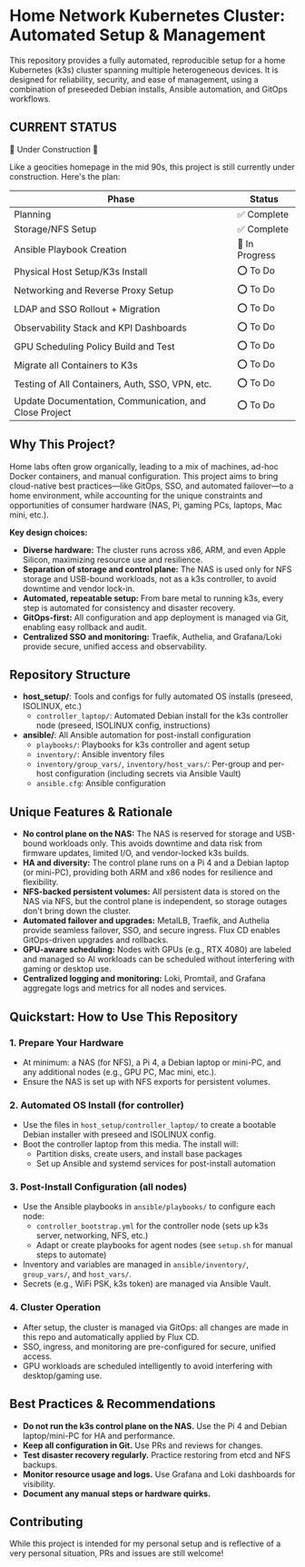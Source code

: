 # Home Network Kubernetes Cluster: Automated Setup & Management

This repository provides a fully automated, reproducible setup for a home Kubernetes (k3s) cluster spanning multiple heterogeneous devices. It is designed for reliability, security, and ease of management, using a combination of preseeded Debian installs, Ansible automation, and GitOps workflows. 

## CURRENT STATUS ##
🚧 Under Construction 🚧

Like a geocities homepage in the mid 90s, this project is still currently under construction. Here's the plan:

| Phase | Status | 
| --- | --- |
| Planning | ✅ Complete |
| Storage/NFS Setup | ✅ Complete |
| Ansible Playbook Creation | 🚧 In Progress |
| Physical Host Setup/K3s Install | ⭕ To Do | 
| Networking and Reverse Proxy Setup | ⭕ To Do |
| LDAP and SSO Rollout + Migration | ⭕ To Do |
| Observability Stack and KPI Dashboards | ⭕ To Do |
| GPU Scheduling Policy Build and Test | ⭕ To Do |
| Migrate all Containers to K3s | ⭕ To Do |
| Testing of All Containers, Auth, SSO, VPN, etc. | ⭕ To Do |
| Update Documentation, Communication, and Close Project | ⭕ To Do |

## Why This Project?

Home labs often grow organically, leading to a mix of machines, ad-hoc Docker containers, and manual configuration. This project aims to bring cloud-native best practices—like GitOps, SSO, and automated failover—to a home environment, while accounting for the unique constraints and opportunities of consumer hardware (NAS, Pi, gaming PCs, laptops, Mac mini, etc.).

**Key design choices:**
- **Diverse hardware:** The cluster runs across x86, ARM, and even Apple Silicon, maximizing resource use and resilience.
- **Separation of storage and control plane:** The NAS is used only for NFS storage and USB-bound workloads, not as a k3s controller, to avoid downtime and vendor lock-in.
- **Automated, repeatable setup:** From bare metal to running k3s, every step is automated for consistency and disaster recovery.
- **GitOps-first:** All configuration and app deployment is managed via Git, enabling easy rollback and audit.
- **Centralized SSO and monitoring:** Traefik, Authelia, and Grafana/Loki provide secure, unified access and observability.

## Repository Structure

- **host_setup/**: Tools and configs for fully automated OS installs (preseed, ISOLINUX, etc.)
  - `controller_laptop/`: Automated Debian install for the k3s controller node (preseed, ISOLINUX config, instructions)
- **ansible/**: All Ansible automation for post-install configuration
  - `playbooks/`: Playbooks for k3s controller and agent setup
  - `inventory/`: Ansible inventory files
  - `inventory/group_vars/`, `inventory/host_vars/`: Per-group and per-host configuration (including secrets via Ansible Vault)
  - `ansible.cfg`: Ansible configuration

## Unique Features & Rationale

- **No control plane on the NAS:** The NAS is reserved for storage and USB-bound workloads only. This avoids downtime and data risk from firmware updates, limited I/O, and vendor-locked k3s builds.
- **HA and diversity:** The control plane runs on a Pi 4 and a Debian laptop (or mini-PC), providing both ARM and x86 nodes for resilience and flexibility.
- **NFS-backed persistent volumes:** All persistent data is stored on the NAS via NFS, but the control plane is independent, so storage outages don't bring down the cluster.
- **Automated failover and upgrades:** MetalLB, Traefik, and Authelia provide seamless failover, SSO, and secure ingress. Flux CD enables GitOps-driven upgrades and rollbacks.
- **GPU-aware scheduling:** Nodes with GPUs (e.g., RTX 4080) are labeled and managed so AI workloads can be scheduled without interfering with gaming or desktop use.
- **Centralized logging and monitoring:** Loki, Promtail, and Grafana aggregate logs and metrics for all nodes and services.

## Quickstart: How to Use This Repository

### 1. Prepare Your Hardware
- At minimum: a NAS (for NFS), a Pi 4, a Debian laptop or mini-PC, and any additional nodes (e.g., GPU PC, Mac mini, etc.).
- Ensure the NAS is set up with NFS exports for persistent volumes.

### 2. Automated OS Install (for controller)
- Use the files in `host_setup/controller_laptop/` to create a bootable Debian installer with preseed and ISOLINUX config.
- Boot the controller laptop from this media. The install will:
  - Partition disks, create users, and install base packages
  - Set up Ansible and systemd services for post-install automation

### 3. Post-Install Configuration (all nodes)
- Use the Ansible playbooks in `ansible/playbooks/` to configure each node:
  - `controller_bootstrap.yml` for the controller node (sets up k3s server, networking, NFS, etc.)
  - Adapt or create playbooks for agent nodes (see `setup.sh` for manual steps to automate)
- Inventory and variables are managed in `ansible/inventory/`, `group_vars/`, and `host_vars/`.
- Secrets (e.g., WiFi PSK, k3s token) are managed via Ansible Vault.

### 4. Cluster Operation
- After setup, the cluster is managed via GitOps: all changes are made in this repo and automatically applied by Flux CD.
- SSO, ingress, and monitoring are pre-configured for secure, unified access.
- GPU workloads are scheduled intelligently to avoid interfering with desktop/gaming use.

## Best Practices & Recommendations
- **Do not run the k3s control plane on the NAS.** Use the Pi 4 and Debian laptop/mini-PC for HA and performance.
- **Keep all configuration in Git.** Use PRs and reviews for changes.
- **Test disaster recovery regularly.** Practice restoring from etcd and NFS backups.
- **Monitor resource usage and logs.** Use Grafana and Loki dashboards for visibility.
- **Document any manual steps or hardware quirks.**

## Contributing
While this project is intended for my personal setup and is reflective of a very personal situation, PRs and issues are still welcome! 

